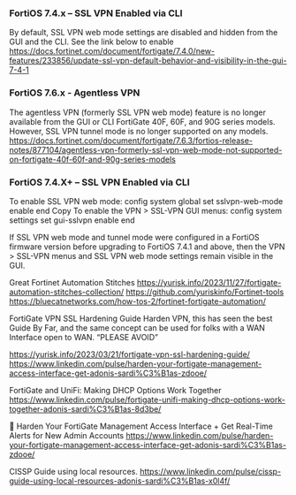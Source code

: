 ### FortiOS 7.4.x – SSL VPN Enabled via CLI
By default, SSL VPN web mode settings are disabled and hidden from the GUI and the CLI. See the link below to enable
https://docs.fortinet.com/document/fortigate/7.4.0/new-features/233856/update-ssl-vpn-default-behavior-and-visibility-in-the-gui-7-4-1

### FortiOS 7.6.x - Agentless VPN
The agentless VPN (formerly SSL VPN web mode) feature is no longer available from the GUI or CLI  FortiGate 40F, 60F, and 90G series models.
However, SSL VPN tunnel mode is no longer supported on any models.
https://docs.fortinet.com/document/fortigate/7.6.3/fortios-release-notes/877104/agentless-vpn-formerly-ssl-vpn-web-mode-not-supported-on-fortigate-40f-60f-and-90g-series-models


### FortiOS 7.4.X+ – SSL VPN Enabled via CLI
To enable SSL VPN web mode:
config system global
    set sslvpn-web-mode enable
end Copy
To enable the VPN > SSL-VPN GUI menus:
config system settings
    set gui-sslvpn enable
end

If SSL VPN web mode and tunnel mode were configured in a FortiOS firmware version before upgrading to FortiOS 7.4.1 and above, then the VPN > SSL-VPN menus and SSL VPN web mode settings remain visible in the GUI.


Great Fortinet Automation Stitches
https://yurisk.info/2023/11/27/fortigate-automation-stitches-collection/
https://github.com/yuriskinfo/Fortinet-tools
https://bluecatnetworks.com/how-tos-2/fortinet-fortigate-automation/


FortiGate VPN SSL Hardening Guide
Harden VPN, this has seen the best Guide By Far, and the same concept can be used for folks with a WAN Interface open to WAN. “PLEASE AVOID”
 
https://yurisk.info/2023/03/21/fortigate-vpn-ssl-hardening-guide/ 
https://www.linkedin.com/pulse/harden-your-fortigate-management-access-interface-get-adonis-sardi%C3%B1as-zdooe/

FortiGate and UniFi: Making DHCP Options Work Together
https://www.linkedin.com/pulse/fortigate-unifi-making-dhcp-options-work-together-adonis-sardi%C3%B1as-8d3be/ 

🔐 Harden Your FortiGate Management Access Interface + Get Real-Time Alerts for New Admin Accounts
https://www.linkedin.com/pulse/harden-your-fortigate-management-access-interface-get-adonis-sardi%C3%B1as-zdooe/ 

CISSP Guide using local resources.
https://www.linkedin.com/pulse/cissp-guide-using-local-resources-adonis-sardi%C3%B1as-x0l4f/ 
